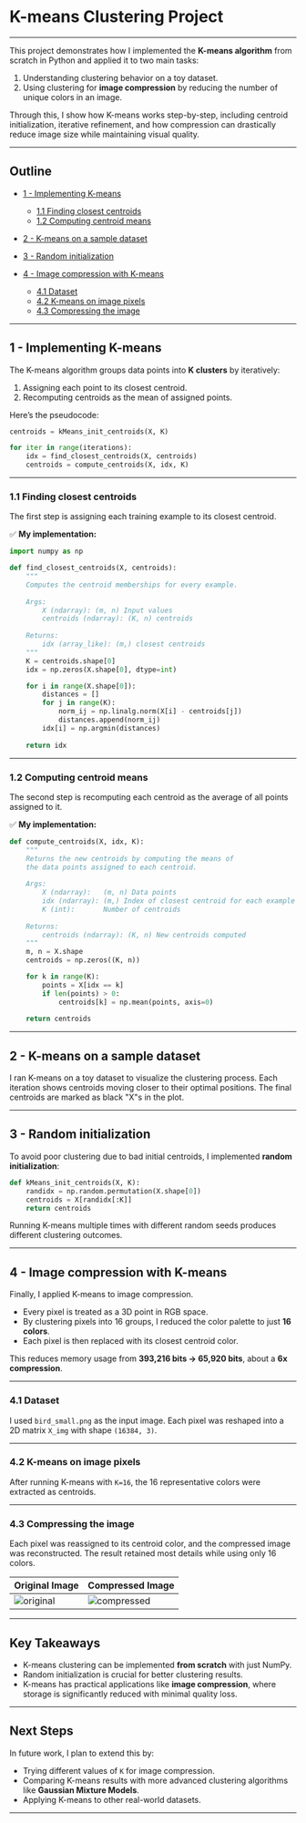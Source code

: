 # K-means Clustering Project

---
This project demonstrates how I implemented the **K-means algorithm** from scratch in Python and applied it to two main tasks:

1. Understanding clustering behavior on a toy dataset.
2. Using clustering for **image compression** by reducing the number of unique colors in an image.

Through this, I show how K-means works step-by-step, including centroid initialization, iterative refinement, and how compression can drastically reduce image size while maintaining visual quality.

---

## Outline

* [1 - Implementing K-means](#1---implementing-k-means)

  * [1.1 Finding closest centroids](#11-finding-closest-centroids)
  * [1.2 Computing centroid means](#12-computing-centroid-means)
* [2 - K-means on a sample dataset](#2---k-means-on-a-sample-dataset)
* [3 - Random initialization](#3---random-initialization)
* [4 - Image compression with K-means](#4---image-compression-with-k-means)

  * [4.1 Dataset](#41-dataset)
  * [4.2 K-means on image pixels](#42-k-means-on-image-pixels)
  * [4.3 Compressing the image](#43-compressing-the-image)

---

<a name="1---implementing-k-means"></a>

## 1 - Implementing K-means

The K-means algorithm groups data points into **K clusters** by iteratively:

1. Assigning each point to its closest centroid.
2. Recomputing centroids as the mean of assigned points.

Here’s the pseudocode:

```python
centroids = kMeans_init_centroids(X, K)

for iter in range(iterations):
    idx = find_closest_centroids(X, centroids)
    centroids = compute_centroids(X, idx, K)
```

---

<a name="11-finding-closest-centroids"></a>

### 1.1 Finding closest centroids

The first step is assigning each training example to its closest centroid.

✅ **My implementation:**

```python
import numpy as np

def find_closest_centroids(X, centroids):
    """
    Computes the centroid memberships for every example.
    
    Args:
        X (ndarray): (m, n) Input values      
        centroids (ndarray): (K, n) centroids
    
    Returns:
        idx (array_like): (m,) closest centroids
    """
    K = centroids.shape[0]
    idx = np.zeros(X.shape[0], dtype=int)

    for i in range(X.shape[0]):
        distances = []
        for j in range(K):
            norm_ij = np.linalg.norm(X[i] - centroids[j])
            distances.append(norm_ij)
        idx[i] = np.argmin(distances)
    
    return idx
```

---

<a name="12-computing-centroid-means"></a>

### 1.2 Computing centroid means

The second step is recomputing each centroid as the average of all points assigned to it.

✅ **My implementation:**

```python
def compute_centroids(X, idx, K):
    """
    Returns the new centroids by computing the means of 
    the data points assigned to each centroid.
    
    Args:
        X (ndarray):   (m, n) Data points
        idx (ndarray): (m,) Index of closest centroid for each example
        K (int):       Number of centroids
    
    Returns:
        centroids (ndarray): (K, n) New centroids computed
    """
    m, n = X.shape
    centroids = np.zeros((K, n))

    for k in range(K):
        points = X[idx == k]
        if len(points) > 0:
            centroids[k] = np.mean(points, axis=0)
    
    return centroids
```

---

<a name="2---k-means-on-a-sample-dataset"></a>

## 2 - K-means on a sample dataset

I ran K-means on a toy dataset to visualize the clustering process. Each iteration shows centroids moving closer to their optimal positions. The final centroids are marked as black "X"s in the plot.

---

<a name="3---random-initialization"></a>

## 3 - Random initialization

To avoid poor clustering due to bad initial centroids, I implemented **random initialization**:

```python
def kMeans_init_centroids(X, K):
    randidx = np.random.permutation(X.shape[0])
    centroids = X[randidx[:K]]
    return centroids
```

Running K-means multiple times with different random seeds produces different clustering outcomes.

---

<a name="4---image-compression-with-k-means"></a>

## 4 - Image compression with K-means

Finally, I applied K-means to image compression.

* Every pixel is treated as a 3D point in RGB space.
* By clustering pixels into 16 groups, I reduced the color palette to just **16 colors**.
* Each pixel is then replaced with its closest centroid color.

This reduces memory usage from **393,216 bits → 65,920 bits**, about a **6x compression**.

---

<a name="41-dataset"></a>

### 4.1 Dataset

I used `bird_small.png` as the input image. Each pixel was reshaped into a 2D matrix `X_img` with shape `(16384, 3)`.

---

<a name="42-k-means-on-image-pixels"></a>

### 4.2 K-means on image pixels

After running K-means with `K=16`, the 16 representative colors were extracted as centroids.

---

<a name="43-compressing-the-image"></a>

### 4.3 Compressing the image

Each pixel was reassigned to its centroid color, and the compressed image was reconstructed. The result retained most details while using only 16 colors.

| Original Image                     | Compressed Image                     |
| ---------------------------------- | ------------------------------------ |
| ![original](images/figure%202.png) | ![compressed](images/figure%203.png) |

---

## Key Takeaways

* K-means clustering can be implemented **from scratch** with just NumPy.
* Random initialization is crucial for better clustering results.
* K-means has practical applications like **image compression**, where storage is significantly reduced with minimal quality loss.

---

## Next Steps

In future work, I plan to extend this by:

* Trying different values of `K` for image compression.
* Comparing K-means results with more advanced clustering algorithms like **Gaussian Mixture Models**.
* Applying K-means to other real-world datasets.

---
